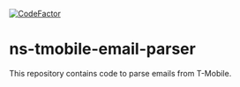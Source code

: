 [![CodeFactor](https://www.codefactor.io/repository/github/vwt-digital-solutions/ns-tmobile-email-parser/badge)](https://www.codefactor.io/repository/github/vwt-digital-solutions/ns-tmobile-email-parser)

# ns-tmobile-email-parser
This repository contains code to parse emails from T-Mobile.
